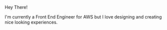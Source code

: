 Hey There!

I'm currently a Front End Engineer for AWS but I love designing and creating nice looking experiences.

<!---
afoyer/afoyer is a ✨ special ✨ repository because its `README.md` (this file) appears on your GitHub profile.
You can click the Preview link to take a look at your changes.
--->
